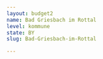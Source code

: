 ```yaml
---
layout: budget2
name: Bad Griesbach im Rottal
level: kommune
state: BY
slug: Bad-Griesbach-im-Rottal

---
```



